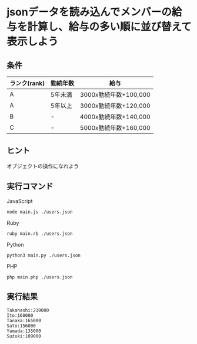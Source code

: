 # jsonデータを読み込んでメンバーの給与を計算し、給与の多い順に並び替えて表示しよう

## 条件

|ランク(rank)|勤続年数|給与|
|---|---|---|
|A|5年未満|3000x勤続年数+100,000|
|A|5年以上|3000x勤続年数+120,000|
|B|-|4000x勤続年数+140,000|
|C|-|5000x勤続年数+160,000|

## ヒント

オブジェクトの操作になれよう

## 実行コマンド

JavaScript
```shell:
node main.js ./users.json
```
Ruby
```shell:
ruby main.rb ./users.json
```
Python
```shell:
python3 main.py ./users.json
```
PHP
```shell:
php main.php ./users.json
```

## 実行結果

```shell:
Takahashi:210000
Ito:168000
Tanaka:165000
Sato:156000
Yamada:135000
Suzuki:109000
```
